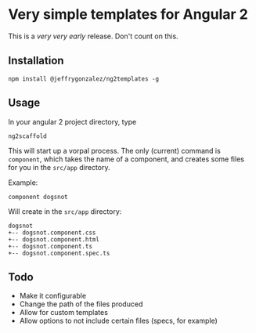 # Very simple templates for Angular 2

This is a *very very early* release. Don't count on this.

## Installation

```
npm install @jeffrygonzalez/ng2templates -g
```

## Usage

In your angular 2 project directory, type

```
ng2scaffold
```

This will start up a vorpal process. The only (current) command is `component`, which takes the name of a component, and
creates some files for you in the `src/app` directory.

Example:

```
component dogsnot
```

Will create in the `src/app` directory:

```
dogsnot
+-- dogsnot.component.css
+-- dogsnot.component.html
+-- dogsnot.component.ts
+-- dogsnot.component.spec.ts
```

## Todo

- Make it configurable
 - Change the path of the files produced
 - Allow for custom templates
 - Allow options to not include certain files (specs, for example)

